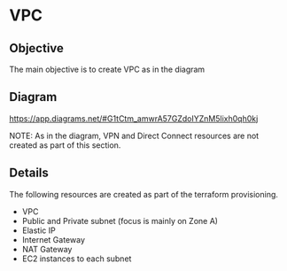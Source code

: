 # VPC

## Objective
The main objective is to create VPC as in the diagram

## Diagram 
https://app.diagrams.net/#G1tCtm_amwrA57GZdoIYZnM5lixh0qh0kj

NOTE: As in the diagram, VPN and Direct Connect resources are not created as part of this section.

## Details

 The following resources are created as part of the terraform provisioning.

* VPC
* Public and Private subnet (focus is mainly on Zone A)
* Elastic IP
* Internet Gateway
* NAT Gateway
* EC2 instances to each subnet



